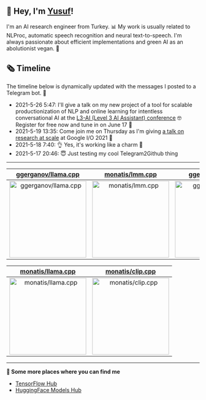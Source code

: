## 👋 Hey, I'm [Yusuf](https://www.linkedin.com/in/yusuf-sar%C4%B1g%C3%B6z-4bb826ba/)!

I'm an AI research engineer from Turkey. 📊 My work is usually related to NLProc, automatic speech recognition and neural text-to-speech. I'm always passionate about efficient implementations and green AI as an abolutionist vegan. 🌱
## 🗞️ Timeline
The timeline below is dynamically updated with the messages I posted to a Telegram bot. 🤖
- 2021-5-26 5:47: I'll give a talk on my new project of a tool for scalable productionization of NLP and online learning for intentless conversational AI at the [L3-AI (Level 3 AI Assistant) conference](https://l3-ai.dev) 🤓 Register for free now and tune in on June 17 🤙
- 2021-5-19 13:35: Come join me on Thursday as I'm giving [a talk on research at scale](https://gdg.community.dev/events/details/google-io-community-lounge-meetups-presents-machine-learning-developers-meetup-emeaapac/) at Google I/O 2021 🎉
- 2021-5-18 7:40: 👌 Yes, it's working like a charm 🥳
- 2021-5-17 20:46: 😇 Just testing my cool Telegram2Github thing

---

| [ggerganov/llama.cpp](https://github.com/ggerganov/llama.cpp) | [monatis/lmm.cpp](https://github.com/monatis/lmm.cpp) | [ggerganov/ggml](https://github.com/ggerganov/ggml) |
| :-: | :-: | :-: |
| <a href="https://github.com/ggerganov/llama.cpp"><img src="https://github.com/monatis/monatis/raw/main/DISPLAY.jpg" alt="ggerganov/llama.cpp" title="ggerganov/llama.cpp" width="200" height="200"></a> | <a href="https://github.com/monatis/lmm.cpp"><img src="https://github.com/monatis/monatis/raw/main/DISPLAY.jpg" alt="monatis/lmm.cpp" title="monatis/lmm.cpp" width="200" height="200"></a> | <a href="https://github.com/ggerganov/ggml"><img src="https://github.com/monatis/monatis/raw/main/DISPLAY.jpg" alt="ggerganov/ggml" title="ggerganov/ggml" width="200" height="200"></a> |

| [monatis/llama.cpp](https://github.com/monatis/llama.cpp) | [monatis/clip.cpp](https://github.com/monatis/clip.cpp) |
| :-: | :-: |
| <a href="https://github.com/monatis/llama.cpp"><img src="https://github.com/monatis/monatis/raw/main/DISPLAY.jpg" alt="monatis/llama.cpp" title="monatis/llama.cpp" width="200" height="200"></a> | <a href="https://github.com/monatis/clip.cpp"><img src="https://github.com/monatis/monatis/raw/main/DISPLAY.jpg" alt="monatis/clip.cpp" title="monatis/clip.cpp" width="200" height="200"></a> |



---

**🤙 Some more places where you can find me**
- [TensorFlow Hub](https://tfhub.dev/monatis)
- [HuggingFace Models Hub](https://huggingface.co/mys)